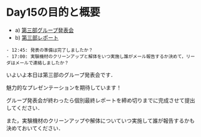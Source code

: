 # Day15の目的と概要

-   a) [第三部グループ発表会](./last_presentation "第三部グループ発表会")
-   b) [第三部レポート](../../report/report.html#id6 "第三部レポート")

```{admonition} 本日の進捗確認チェックリスト
- 12:45: 発表の準備は完了しましたか？
- 17:00: 実験機材のクリーンアップと解体をいつ実施し誰がメール報告するか決めて，リーダはメールで連絡しましたか？
```

いよいよ本日は第三部のグループ発表会です．

魅力的なプレゼンテーションを期待しています！

グループ発表会が終わったら個別最終レポートを締め切りまでに完成させて提出してください．

また，実験機材のクリーンアップや解体についていつ実施して誰が報告するかも決めておいてください．
